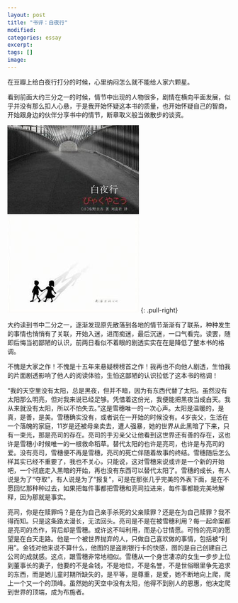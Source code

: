 ```yaml
---
layout: post
title: "书评：白夜行"
modified:
categories: essay
excerpt:
tags: []
image:
---
```


在豆瓣上给白夜行打分的时候，心里纳闷怎么就不能给人家六颗星。

看到前面大约三分之一的时候，情节中出现的人物很多，剧情在横向平面发展，似乎并没有那么扣人心悬，于是我开始怀疑这本书的质量，也开始怀疑自己的智商，开始跟身边的伙伴分享书中的情节，断章取义般当做散步的谈资。

![白夜行](/images/bai-ye-xing.jpg)
{: .pull-right}

大约读到书中二分之一，逐渐发现原先散落到各地的情节渐渐有了联系，种种发生的事情也悄悄有了关联，开始入迷，进而痴迷，最后沉迷，一口气看完。读罢，随即后悔当初鄙陋的认识，前两日看似不着眼的剧透实实在在是降低了整本书的格调。

不愧是大家之作！不愧是十五年来悬疑榜榜首之作！我再也不向他人剧透，生怕我的片面剧透影响了他人的阅读体验，生怕这鄙陋的认识拉低了这本书的格调！

“我的天空里没有太阳，总是黑夜，但并不暗，因为有东西代替了太阳。虽然没有太阳那么明亮，但对我来说已经足够。凭借着这份光，我便能把黑夜当成白天。我从来就没有太阳，所以不怕失去。”这是雪穗唯一的一次心声。太阳是温暖的，是真，是善，是美。雪穗确实没有，或者说在一开始的时候没有。4岁丧父，生活在一个落魄的家庭，11岁是还被母亲卖去，遭人强暴，她的世界从此黑暗了下来，只有一束光，那是亮司的存在。亮司的手刃亲父让他看到这世界还有善的存在，这也许是雪穗小时候唯一的一根救命稻草。替代太阳的也许是亮司，也许是与亮司的爱。没有亮司，雪穗便不再是雪穗，亮司的死亡伴随着故事的终结。雪穗随后怎么样其实已经不重要了，我也不关心，只能说，这对雪穗来说或许是一个新的开始吧，一个彻底走入黑暗的开始，再也没有东西可以替代太阳了。雪穗的成长，有人说是为了“夺取”，有人说是为了“报复”，可是在那张几乎完美的外表下面，是在不愿回忆那种种过去，如果把每件事都把雪穗和亮司拉进来，每件事都能完美地解释，因为那就是事实。

亮司，你是在赎罪吗？是在为自己亲手杀死的父亲赎罪？还是在为自己赎罪？我不得而知。只是这条路太漫长，无法回头。亮司是不是在被雪穗利用？每一起命案都是亮司的杰作，背后却是雪穗。或许这不叫利用，而是心甘情愿。可怜的亮司的愿望是在白天走路。他是一个被世界抛弃的人，只做自己喜欢做的事情，包括被“利用”。金钱对他来说不算什么，他图的是盗刷银行卡的快感，图的是自己创建自己公司的成就感。这点，跟雪穗非常地相似。雪穗从一个身世凄凉的女生一步步上位到董事长的妻子，他要的不是金钱，不是地位，不是名誉，不是世俗眼里争先追求的东西，而是她儿童时期所缺失的，是平等，是尊重，是爱，她不断地向上爬，爬上一个又一个的顶峰。虽然她的天空中没有太阳，他得不到别人的恩惠，他决定爬到世界的顶端，成为布施者。